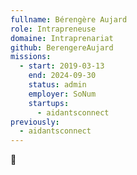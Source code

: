 ```yaml
---
fullname: Bérengère Aujard
role: Intrapreneuse
domaine: Intraprenariat
github: BerengereAujard
missions:
  - start: 2019-03-13
    end: 2024-09-30
    status: admin
    employer: SoNum
    startups:
      - aidantsconnect
previously:
  - aidantsconnect
---
```

🤡